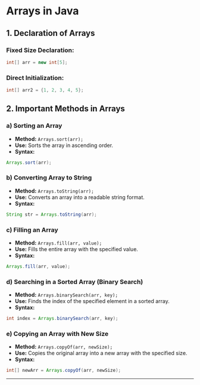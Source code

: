 # Arrays in Java

## 1. Declaration of Arrays
### Fixed Size Declaration:
```java
int[] arr = new int[5];
```
### Direct Initialization:
```java
int[] arr2 = {1, 2, 3, 4, 5};
```

## 2. Important Methods in Arrays

### a) Sorting an Array
- **Method:** `Arrays.sort(arr);`
- **Use:** Sorts the array in ascending order.
- **Syntax:**
```java
Arrays.sort(arr);
```

### b) Converting Array to String
- **Method:** `Arrays.toString(arr);`
- **Use:** Converts an array into a readable string format.
- **Syntax:**
```java
String str = Arrays.toString(arr);
```

### c) Filling an Array
- **Method:** `Arrays.fill(arr, value);`
- **Use:** Fills the entire array with the specified value.
- **Syntax:**
```java
Arrays.fill(arr, value);
```

### d) Searching in a Sorted Array (Binary Search)
- **Method:** `Arrays.binarySearch(arr, key);`
- **Use:** Finds the index of the specified element in a sorted array. 
- **Syntax:**
```java
int index = Arrays.binarySearch(arr, key);
```

### e) Copying an Array with New Size
- **Method:** `Arrays.copyOf(arr, newSize);`
- **Use:** Copies the original array into a new array with the specified size.
- **Syntax:**
```java
int[] newArr = Arrays.copyOf(arr, newSize);
```

---
